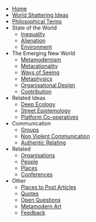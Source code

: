 * [Home][1]
* [World Shattering Ideas][2]
* [Philosophical Terms][3]
* State of the World
	* [Inequality][4]
	* [Alienation][5]
	* [Environment][6]
* The Emerging New World
	* [Metamodernism][7]
	* [Metarationality][8]
	* [Ways of Seeing][9]
	* [Metaphysics][10]
	* [Organisational Design][11]
	* [Contribution][12]
* Related Ideas
	* [Deep Ecology][13]
	* [Street Epistemology][14]
	* [Platform Co-operatives][15]
* Communication
	* [Groups][16]
	* [Non Violent Communication][17]
	* [Authentic Relating][18]
* Related 
	* [Organisations][19]
	* [People][20]
	* [Places][21]
	* [Conferences][22]
* Other
	* [Places to Post Articles][23]
	* [Quotes][24]
	* [Open Questions][25]
	* [Metamodern Art][26]
	* [Feedback][27]

[1]:	/
[2]:	worldshatteringideas.md
[3]:	philosophicalterms.md
[4]:	inequality.md
[5]:	alienation.md
[6]:	environment.md
[7]:	metamodernism.md
[8]:	metarationality.md
[9]:	waysofseeing.md
[10]:	metaphysics.md
[11]:	organisationaldesign.md
[12]:	contribution.md
[13]:	deepecology.md
[14]:	streetepistemology.md
[15]:	platformcooperatives.md
[16]:	groups.md
[17]:	nonviolentcommunication.md
[18]:	authenticrelating.md
[19]:	organisations.md
[20]:	people.md
[21]:	places.md
[22]:	conferences.md
[23]:	placestopost.md
[24]:	quotes.md
[25]:	openquestions.md
[26]:	metamodernart.md
[27]:	feedback.md
